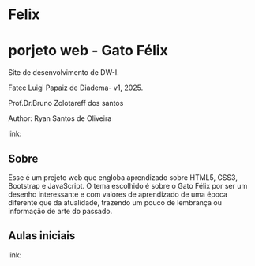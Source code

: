 # Felix
# porjeto web - Gato Félix
Site de desenvolvimento de DW-I.

Fatec Luigi Papaiz de Diadema- v1, 2025.

Prof.Dr.Bruno Zolotareff dos santos

Author: Ryan Santos de Oliveira

link:

## Sobre
Esse é um prejeto web que engloba aprendizado sobre HTML5, CSS3, Bootstrap e JavaScript. O tema escolhido é sobre o  Gato Félix por ser um desenho interessante e com valores de aprendizado de uma época diferente que da atualidade, trazendo um pouco de lembrança ou informação de arte do passado.

## Aulas iniciais
link:
